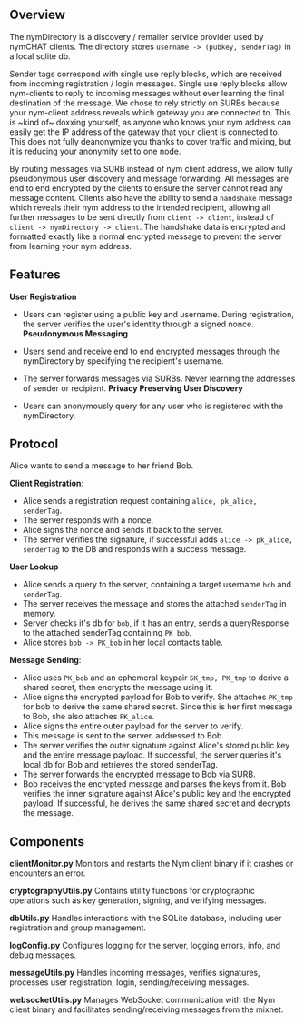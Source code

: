 ## Overview

The nymDirectory is a discovery / remailer service provider used by nymCHAT clients. The directory stores `username -> (pubkey, senderTag)` in a local sqlite db. 

Sender tags correspond with single use reply blocks, which are received from incoming registration / login messages. Single use reply blocks allow nym-clients to reply to incoming messages without ever learning the final destination of the message. We chose to rely strictly on SURBs because your nym-client address reveals which gateway you are connected to. This is ~kind of~ doxxing yourself, as anyone who knows your nym address can easily get the IP address of the gateway that your client is connected to. This does not fully deanonymize you thanks to cover traffic and mixing, but it is reducing your anonymity set to one node. 

By routing messages via SURB instead of nym client address, we allow fully pseudonymous user discovery and message forwarding. All messages are end to end encrypted by the clients to ensure the server cannot read any message content. Clients also have the ability to send a `handshake` message which reveals their nym address to the intended recipient, allowing all further messages to be sent directly from `client -> client`, instead of `client -> nymDirectory -> client`. The handshake data is encrypted and formatted exactly like a normal encrypted message to prevent the server from learning your nym address.  


## Features

**User Registration**

   - Users can register using a public key and username. During registration, the server verifies the user's identity through a signed nonce.
**Pseudonymous Messaging**

   - Users send and receive end to end encrypted messages through the nymDirectory by specifying the recipient's username. 
   - The server forwards messages via SURBs. Never learning the addresses of sender or recipient. 
**Privacy Preserving User Discovery**

   - Users can anonymously query for any user who is registered with the nymDirectory. 


## Protocol
Alice wants to send a message to her friend Bob.

**Client Registration**:
- Alice sends a registration request containing `alice, pk_alice, senderTag`.
- The server responds with a nonce.
- Alice signs the nonce and sends it back to the server.
- The server verifies the signature, if successful adds `alice -> pk_alice, senderTag` to the DB and responds with a success message. 

**User Lookup**
- Alice sends a query to the server, containing a target username `bob` and `senderTag`. 
- The server receives the message and stores the attached `senderTag` in memory. 
- Server checks it's db for `bob`, if it has an entry, sends a queryResponse to the attached senderTag containing `PK_bob`.
- Alice stores `bob -> PK_bob` in her local contacts table. 

 **Message Sending**:
- Alice uses `PK_bob` and an ephemeral keypair `SK_tmp, PK_tmp` to derive a shared secret, then encrypts the message using it.
- Alice signs the encrypted payload for Bob to verify. She attaches `PK_tmp` for bob to derive the same shared secret. Since this is her first message to Bob, she also attaches `PK_alice`. 
- Alice signs the entire outer payload for the server to verify. 
- This message is sent to the server, addressed to Bob.  
- The server verifies the outer signature against Alice's stored public key and the entire message payload. If successful, the server queries it's local db for Bob and retrieves the stored senderTag.
- The server forwards the encrypted message to Bob via SURB.
- Bob receives the encrypted message and parses the keys from it. Bob verifies the inner signature against Alice's public key and the encrypted payload. If successful, he derives the same shared secret and decrypts the message. 


## Components

**clientMonitor.py**
Monitors and restarts the Nym client binary if it crashes or encounters an error.

**cryptographyUtils.py**
Contains utility functions for cryptographic operations such as key generation, signing, and verifying messages.

**dbUtils.py**
Handles interactions with the SQLite database, including user registration and group management.

**logConfig.py**
Configures logging for the server, logging errors, info, and debug messages.

**messageUtils.py**
Handles incoming messages, verifies signatures, processes user registration, login, sending/receiving messages.

**websocketUtils.py**
Manages WebSocket communication with the Nym client binary and facilitates sending/receiving messages from the mixnet.